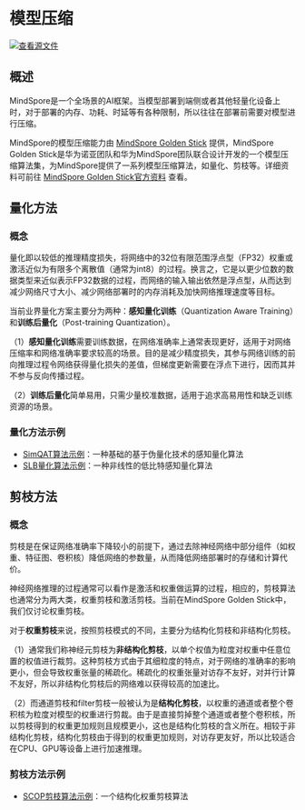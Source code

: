 # 模型压缩

[![查看源文件](https://mindspore-website.obs.cn-north-4.myhuaweicloud.com/website-images/r2.3.q1/resource/_static/logo_source.svg)](https://gitee.com/mindspore/docs/blob/r2.3.q1/tutorials/experts/source_zh_cn/infer/model_compression.md)

## 概述

MindSpore是一个全场景的AI框架。当模型部署到端侧或者其他轻量化设备上时，对于部署的内存、功耗、时延等有各种限制，所以往往在部署前需要对模型进行压缩。

MindSpore的模型压缩能力由 [MindSpore Golden Stick](https://www.mindspore.cn/golden_stick/docs/zh-CN/r0.4/index.html) 提供，MindSpore Golden Stick是华为诺亚团队和华为MindSpore团队联合设计开发的一个模型压缩算法集，为MindSpore提供了一系列模型压缩算法，如量化、剪枝等。详细资料可前往 [MindSpore Golden Stick官方资料](https://www.mindspore.cn/golden_stick/docs/zh-CN/r0.4/index.html) 查看。

## 量化方法

### 概念

量化即以较低的推理精度损失，将网络中的32位有限范围浮点型（FP32）权重或激活近似为有限多个离散值（通常为int8）的过程。换言之，它是以更少位数的数据类型来近似表示FP32数据的过程，而网络的输入输出依然是浮点型，从而达到减少网络尺寸大小、减少网络部署时的内存消耗及加快网络推理速度等目标。

当前业界量化方案主要分为两种：**感知量化训练**（Quantization Aware Training）和**训练后量化**（Post-training Quantization）。

（1）**感知量化训练**需要训练数据，在网络准确率上通常表现更好，适用于对网络压缩率和网络准确率要求较高的场景。目的是减少精度损失，其参与网络训练的前向推理过程令网络获得量化损失的差值，但梯度更新需要在浮点下进行，因而其并不参与反向传播过程。

（2）**训练后量化**简单易用，只需少量校准数据，适用于追求高易用性和缺乏训练资源的场景。

### 量化方法示例

- [SimQAT算法示例](https://www.mindspore.cn/golden_stick/docs/zh-CN/r0.4/quantization/simqat.html)：一种基础的基于伪量化技术的感知量化算法
- [SLB量化算法示例](https://www.mindspore.cn/golden_stick/docs/zh-CN/r0.4/quantization/slb.html)：一种非线性的低比特感知量化算法

## 剪枝方法

### 概念

剪枝是在保证网络准确率下降较小的前提下，通过去除神经网络中部分组件（如权重、特征图、卷积核）降低网络的参数量，从而降低网络部署时的存储和计算代价。

神经网络推理的过程通常可以看作是激活和权重做运算的过程，相应的，剪枝算法也通常分为两大类，权重剪枝和激活剪枝。当前在MindSpore Golden Stick中，我们仅讨论权重剪枝。

对于**权重剪枝**来说，按照剪枝模式的不同，主要分为结构化剪枝和非结构化剪枝。

（1）通常我们称神经元剪枝为**非结构化剪枝**，以单个权值为粒度对权重中任意位置的权值进行裁剪。这种剪枝方式由于其细粒度的特点，对于网络的准确率的影响更小，但会导致权重张量的稀疏化。稀疏化的权重张量对访存不友好，对并行计算不友好，所以非结构化剪枝后的网络难以获得较高的加速比。

（2）而通道剪枝和filter剪枝一般被认为是**结构化剪枝**，以权重的通道或者整个卷积核为粒度对模型的权重进行剪裁。由于是直接剪掉整个通道或者整个卷积核，所以剪枝得到的权重更加规则且规模更小，这也是结构化剪枝的含义所在。相较于非结构化剪枝，结构化剪枝由于得到的权重更加规则，对访存更友好，所以比较适合在CPU、GPU等设备上进行加速推理。

### 剪枝方法示例

- [SCOP剪枝算法示例](https://www.mindspore.cn/golden_stick/docs/zh-CN/r0.4/pruner/scop.html)：一个结构化权重剪枝算法
